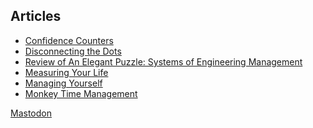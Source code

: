 ## Articles
- [Confidence Counters][1]
- [Disconnecting the Dots][2]
- [Review of An Elegant Puzzle: Systems of Engineering Management][3]
- [Measuring Your Life][4]
- [Managing Yourself][5]
- [Monkey Time Management][6]

[1]:	./confidence_counters
[2]:	./disconnecting_the_dots
[3]:	./elegant_puzzle
[4]:	./measuring_your_life
[5]:	./managing_yourself
[6]:  ./monkey_time_management

<a rel="me" href="https://mastodon.social/@amonshiz">Mastodon</a>
